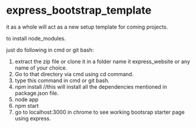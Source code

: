 # express_bootstrap_template 
it as a whole will act as a new setup template for coming projects.


to install node_modules.

just do following in cmd or git bash:

1. extract the zip file or clone it in a folder name it express_website or any name of your choice.
2. Go to that directory via cmd using cd command.
3. type this command in cmd or git bash. 
4. npm install      //this will install all the dependencies mentioned in package.json file.
5. node app
6. npm start
7. go to localhost:3000 in chrome to see working bootsrap starter page using express.


